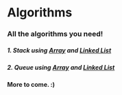 # Algorithms
### All the algorithms you need!

##### 1. Stack using <url><a href="https://github.com/paramsingh96/Algorithms/blob/master/source/stackarray.c">Array</url></a> and <url><a href="https://github.com/paramsingh96/Algorithms/blob/master/source/stackll.c">Linked List</url></a>
##### 2. Queue using <url><a href="https://github.com/paramsingh96/Algorithms/blob/master/source/queuearray.c">Array</url></a> and <url><a href="https://github.com/paramsingh96/Algorithms/blob/master/source/queuell.c">Linked List</url></a>


#### More to come. :) 
